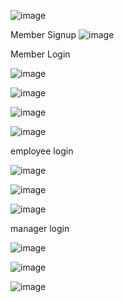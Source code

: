 ![image](https://github.com/jenin144/Database-Library-management-in-Java/assets/151941064/b566ed6c-b9bd-407e-9bd2-3ab81efe41cf)

Member Signup 
![image](https://github.com/jenin144/Database-Library-management-in-Java/assets/151941064/d1dcf508-2c47-4028-9a02-dfe1e67836e6)

Member Login 

![image](https://github.com/jenin144/Database-Library-management-in-Java/assets/151941064/d049e4cf-3bcc-4632-a7bf-e6fa7ad3636e)

![image](https://github.com/jenin144/Database-Library-management-in-Java/assets/151941064/dbca1c1a-0171-4f82-bd0f-5aef207f5f36)


![image](https://github.com/jenin144/Database-Library-management-in-Java/assets/151941064/1ba3d55e-4cd9-481d-a346-f733f7c49bbb)


![image](https://github.com/jenin144/Database-Library-management-in-Java/assets/151941064/5a719349-8b27-4b70-b5bc-b1034283654d)


employee login 

![image](https://github.com/jenin144/Database-Library-management-in-Java/assets/151941064/0dede07f-5012-411f-8fcc-8cc1bcf5b87b)

![image](https://github.com/jenin144/Database-Library-management-in-Java/assets/151941064/dd8b3f38-636a-4f35-965e-15693c6ffc27)

![image](https://github.com/jenin144/Database-Library-management-in-Java/assets/151941064/2153aded-cf65-4f45-9fd1-676c1bf8a0e6)



manager login


![image](https://github.com/jenin144/Database-Library-management-in-Java/assets/151941064/3b0ee640-7ac7-474c-9a83-fa2ccb41b2dd)

![image](https://github.com/jenin144/Database-Library-management-in-Java/assets/151941064/3b971171-6f96-4dc2-bde7-86f489fea081)

![image](https://github.com/jenin144/Database-Library-management-in-Java/assets/151941064/1eb077ff-2885-4cec-bb93-275e01b7e6b8)



